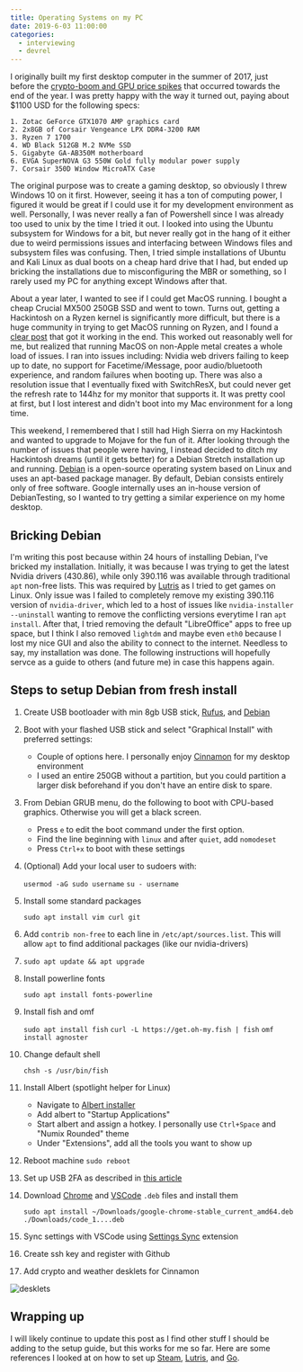 ```yaml
---
title: Operating Systems on my PC 
date: 2019-6-03 11:00:00
categories:
  - interviewing
  - devrel 
---
```


I originally built my first desktop computer in the summer of 2017, just before the [crypto-boom and GPU price spikes](https://storage.googleapis.com/hongalex-static-files/crypto.png) that occurred towards the end of the year. I was pretty happy with the way it turned out, paying about $1100 USD for the following specs:

    1. Zotac GeForce GTX1070 AMP graphics card
    2. 2x8GB of Corsair Vengeance LPX DDR4-3200 RAM
    3. Ryzen 7 1700
    4. WD Black 512GB M.2 NVMe SSD
    5. Gigabyte GA-AB350M motherboard
    6. EVGA SuperNOVA G3 550W Gold fully modular power supply
    7. Corsair 350D Window MicroATX Case

The original purpose was to create a gaming desktop, so obviously I threw Windows 10 on it first. However, seeing it has a ton of computing power, I figured it would be great if I could use it for my development environment as well. Personally, I was never really a fan of Powershell since I was already too used to unix by the time I tried it out. I looked into using the Ubuntu subsystem for Windows for a bit, but never really got in the hang of it either due to weird permissions issues and interfacing between Windows files and subsystem files was confusing. Then, I tried simple installations of Ubuntu and Kali Linux as dual boots on a cheap hard drive that I had, but ended up bricking the installations due to misconfiguring the MBR or something, so I rarely used my PC for anything except Windows after that.

About a year later, I wanted to see if I could get MacOS running. I bought a cheap Crucial MX500 250GB SSD and went to town. Turns out, getting a Hackintosh on a Ryzen kernel is significantly more difficult, but there is a huge community in trying to get MacOS running on Ryzen, and I found a [clear post](https://hackintosher.com/guides/amd-ryzen-hackintosh-guide-installing-macos-high-sierra-10-13/) that got it working in the end. This worked out reasonably well for me, but realized that running MacOS on non-Apple metal creates a whole load of issues. I ran into issues including: Nvidia web drivers failing to keep up to date, no support for Facetime/iMessage, poor audio/bluetooth experience, and random failures when booting up. There was also a resolution issue that I eventually fixed with SwitchResX, but could never get the refresh rate to 144hz for my monitor that supports it. It was pretty cool at first, but I lost interest and didn't boot into my Mac environment for a long time.

This weekend, I remembered that I still had High Sierra on my Hackintosh and wanted to upgrade to Mojave for the fun of it. After looking through the number of issues that people were having, I instead decided to ditch my Hackintosh dreams (until it gets better) for a Debian Stretch installation up and running. [Debian](https://www.debian.org/) is a open-source operating system based on Linux and uses an apt-based package manager. By default, Debian consists entirely only of free software. Google internally uses an in-house version of DebianTesting, so I wanted to try getting a similar experience on my home desktop.

## Bricking Debian

I'm writing this post because within 24 hours of installing Debian, I've bricked my installation. Initially, it was because I was trying to get the latest Nvidia drivers (430.86), while only 390.116 was available through traditional `apt` non-free lists. This was required by [Lutris](https://lutris.net/) as I tried to get games on Linux. Only issue was I failed to completely remove my existing 390.116 version of `nvidia-driver`, which led to a host of issues like `nvidia-installer --uninstall` wanting to remove the conflicting versions everytime I ran `apt install`. After that, I tried removing the default "LibreOffice" apps to free up space, but I think I also removed `lightdm` and maybe even `eth0` because I lost my nice GUI and also the ability to connect to the internet. Needless to say, my installation was done. The following instructions will hopefully servce as a guide to others (and future me) in case this happens again. 

## Steps to setup Debian from fresh install

1. Create USB bootloader with min 8gb USB stick, [Rufus](https://rufus.ie/), and [Debian](https://www.debian.org/distrib/)
2. Boot with your flashed USB stick and select "Graphical Install" with preferred settings:
      * Couple of options here. I personally enjoy [Cinnamon](https://packages.debian.org/search?keywords=cinnamon) for my desktop environment
      * I used an entire 250GB without a partition, but you could partition a larger disk beforehand if you don't have an entire disk to spare.
3. From Debian GRUB menu, do the following to boot with CPU-based graphics. Otherwise you will get a black screen.

      * Press `e` to edit the boot command under the first option.
      * Find the line beginning with `linux` and after `quiet`, add `nomodeset`
      * Press `Ctrl+x` to boot with these settings

4. (Optional) Add your local user to sudoers with:

    `usermod -aG sudo username`
    `su - username`

5. Install some standard packages

    `sudo apt install vim curl git`

6. Add `contrib non-free` to each line in `/etc/apt/sources.list`. This will allow `apt` to find additional packages (like our nvidia-drivers)
7. `sudo apt update && apt upgrade`
8. Install powerline fonts

    `sudo apt install fonts-powerline`

9. Install fish and omf

    `sudo apt install fish`
    `curl -L https://get.oh-my.fish | fish`
    `omf install agnoster`

10. Change default shell

    `chsh -s /usr/bin/fish`

11. Install Albert (spotlight helper for Linux)

    * Navigate to [Albert installer](https://software.opensuse.org/download.html?project=home:manuelschneid3r&package=albert)
    * Add albert to "Startup Applications"
    * Start albert and assign a hotkey. I personally use `Ctrl+Space` and "Numix Rounded" theme
    * Under "Extensions", add all the tools you want to show up
  
12. Reboot machine `sudo reboot`
13. Set up USB 2FA as described in [this article](https://support.yubico.com/support/solutions/articles/15000006449-using-your-u2f-yubikey-with-linux)
14. Download [Chrome](https://chrome.google.com) and [VSCode](https://code.visualstudio.com/) `.deb` files and install them

    `sudo apt install ~/Downloads/google-chrome-stable_current_amd64.deb ./Downloads/code_1....deb`

15. Sync settings with VSCode using [Settings Sync](https://marketplace.visualstudio.com/items?itemName=Shan.code-settings-sync) extension
16. Create ssh key and register with Github
17. Add crypto and weather desklets for Cinnamon

![desklets](https://storage.googleapis.com/hongalex-static-files/desklets.png)

## Wrapping up

I will likely continue to update this post as I find other stuff I should be adding to the setup guide, but this works for me so far. Here are some references I looked at on how to set up [Steam](https://wiki.debian.org/Steam), [Lutris](https://lutris.net/downloads/), and [Go](https://tecadmin.net/install-go-on-debian/).
